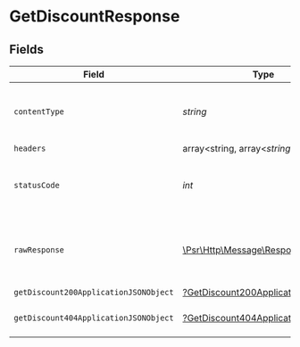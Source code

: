 # GetDiscountResponse


## Fields

| Field                                                                                                        | Type                                                                                                         | Required                                                                                                     | Description                                                                                                  |
| ------------------------------------------------------------------------------------------------------------ | ------------------------------------------------------------------------------------------------------------ | ------------------------------------------------------------------------------------------------------------ | ------------------------------------------------------------------------------------------------------------ |
| `contentType`                                                                                                | *string*                                                                                                     | :heavy_check_mark:                                                                                           | HTTP response content type for this operation                                                                |
| `headers`                                                                                                    | array<string, array<*string*>>                                                                               | :heavy_minus_sign:                                                                                           | N/A                                                                                                          |
| `statusCode`                                                                                                 | *int*                                                                                                        | :heavy_check_mark:                                                                                           | HTTP response status code for this operation                                                                 |
| `rawResponse`                                                                                                | [\Psr\Http\Message\ResponseInterface](https://www.php-fig.org/psr/psr-7/#33-psrhttpmessageresponseinterface) | :heavy_minus_sign:                                                                                           | Raw HTTP response; suitable for custom response parsing                                                      |
| `getDiscount200ApplicationJSONObject`                                                                        | [?GetDiscount200ApplicationJSON](../../models/operations/GetDiscount200ApplicationJSON.md)                   | :heavy_minus_sign:                                                                                           | OK                                                                                                           |
| `getDiscount404ApplicationJSONObject`                                                                        | [?GetDiscount404ApplicationJSON](../../models/operations/GetDiscount404ApplicationJSON.md)                   | :heavy_minus_sign:                                                                                           | General error response                                                                                       |